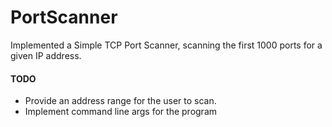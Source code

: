 # PortScanner
Implemented a Simple TCP Port Scanner, scanning the first 1000 ports for a given IP address. 


#### TODO
- Provide an address range for the user to scan.
- Implement command line args for the program
